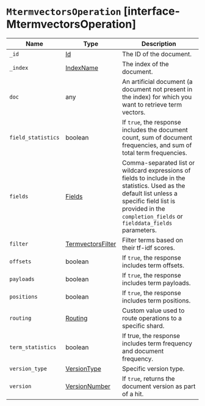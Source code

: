 # `MtermvectorsOperation` [interface-MtermvectorsOperation]

| Name | Type | Description |
| - | - | - |
| `_id` | [Id](./Id.md) | The ID of the document. |
| `_index` | [IndexName](./IndexName.md) | The index of the document. |
| `doc` | any | An artificial document (a document not present in the index) for which you want to retrieve term vectors. |
| `field_statistics` | boolean | If `true`, the response includes the document count, sum of document frequencies, and sum of total term frequencies. |
| `fields` | [Fields](./Fields.md) | Comma-separated list or wildcard expressions of fields to include in the statistics. Used as the default list unless a specific field list is provided in the `completion_fields` or `fielddata_fields` parameters. |
| `filter` | [TermvectorsFilter](./TermvectorsFilter.md) | Filter terms based on their tf-idf scores. |
| `offsets` | boolean | If `true`, the response includes term offsets. |
| `payloads` | boolean | If `true`, the response includes term payloads. |
| `positions` | boolean | If `true`, the response includes term positions. |
| `routing` | [Routing](./Routing.md) | Custom value used to route operations to a specific shard. |
| `term_statistics` | boolean | If true, the response includes term frequency and document frequency. |
| `version_type` | [VersionType](./VersionType.md) | Specific version type. |
| `version` | [VersionNumber](./VersionNumber.md) | If `true`, returns the document version as part of a hit. |
